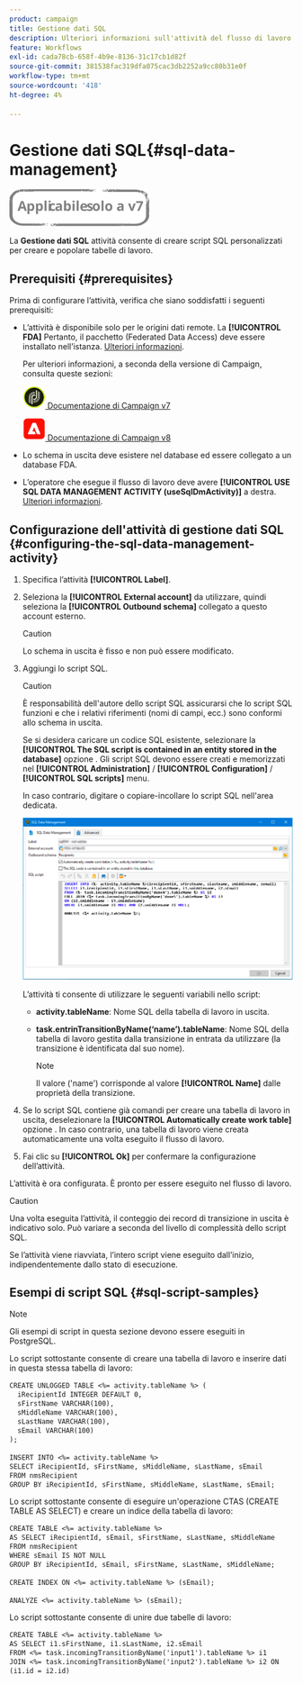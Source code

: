 ```yaml
---
product: campaign
title: Gestione dati SQL
description: Ulteriori informazioni sull'attività del flusso di lavoro SQL Data Management
feature: Workflows
exl-id: cada78cb-658f-4b9e-8136-31c17cb1d82f
source-git-commit: 381538fac319dfa075cac3db2252a9cc80b31e0f
workflow-type: tm+mt
source-wordcount: '418'
ht-degree: 4%

---
```


# Gestione dati SQL{#sql-data-management}

![](../../assets/v7-only.svg)

La **Gestione dati SQL** attività consente di creare script SQL personalizzati per creare e popolare tabelle di lavoro.

## Prerequisiti {#prerequisites}

Prima di configurare l’attività, verifica che siano soddisfatti i seguenti prerequisiti:

* L’attività è disponibile solo per le origini dati remote. La **[!UICONTROL FDA]** Pertanto, il pacchetto (Federated Data Access) deve essere installato nell’istanza. [Ulteriori informazioni](../../installation/using/about-fda.md).

   Per ulteriori informazioni, a seconda della versione di Campaign, consulta queste sezioni:

   ![](assets/do-not-localize/v7.jpeg)[  Documentazione di Campaign v7](../../installation/using/about-fda.md)

   ![](assets/do-not-localize/v8.png)[  Documentazione di Campaign v8](https://experienceleague.adobe.com/docs/campaign/campaign-v8/connect/fda.html)

* Lo schema in uscita deve esistere nel database ed essere collegato a un database FDA.
* L’operatore che esegue il flusso di lavoro deve avere **[!UICONTROL USE SQL DATA MANAGEMENT ACTIVITY (useSqlDmActivity)]** a destra. [Ulteriori informazioni](../../platform/using/access-management-named-rights.md).

## Configurazione dell&#39;attività di gestione dati SQL {#configuring-the-sql-data-management-activity}

1. Specifica l’attività **[!UICONTROL Label]**.
1. Seleziona la **[!UICONTROL External account]** da utilizzare, quindi seleziona la **[!UICONTROL Outbound schema]** collegato a questo account esterno.

   >[!CAUTION]
   >
   >Lo schema in uscita è fisso e non può essere modificato.

1. Aggiungi lo script SQL.

   >[!CAUTION]
   >
   >È responsabilità dell&#39;autore dello script SQL assicurarsi che lo script SQL funzioni e che i relativi riferimenti (nomi di campi, ecc.) sono conformi allo schema in uscita.

   Se si desidera caricare un codice SQL esistente, selezionare la **[!UICONTROL The SQL script is contained in an entity stored in the database]** opzione . Gli script SQL devono essere creati e memorizzati nel **[!UICONTROL Administration]** / **[!UICONTROL Configuration]** / **[!UICONTROL SQL scripts]** menu.

   In caso contrario, digitare o copiare-incollare lo script SQL nell&#39;area dedicata.

   ![](assets/sql_datamanagement.png)

   L’attività ti consente di utilizzare le seguenti variabili nello script:

   * **activity.tableName**: Nome SQL della tabella di lavoro in uscita.
   * **task.entrinTransitionByName(‘name’).tableName**: Nome SQL della tabella di lavoro gestita dalla transizione in entrata da utilizzare (la transizione è identificata dal suo nome).

      >[!NOTE]
      >
      >Il valore (&#39;name&#39;) corrisponde al valore **[!UICONTROL Name]** dalle proprietà della transizione.

1. Se lo script SQL contiene già comandi per creare una tabella di lavoro in uscita, deselezionare la **[!UICONTROL Automatically create work table]** opzione . In caso contrario, una tabella di lavoro viene creata automaticamente una volta eseguito il flusso di lavoro.
1. Fai clic su **[!UICONTROL Ok]** per confermare la configurazione dell’attività.

L’attività è ora configurata. È pronto per essere eseguito nel flusso di lavoro.

>[!CAUTION]
>
>Una volta eseguita l’attività, il conteggio dei record di transizione in uscita è indicativo solo. Può variare a seconda del livello di complessità dello script SQL.
>  
>Se l’attività viene riavviata, l’intero script viene eseguito dall’inizio, indipendentemente dallo stato di esecuzione.

## Esempi di script SQL {#sql-script-samples}

>[!NOTE]
>
>Gli esempi di script in questa sezione devono essere eseguiti in PostgreSQL.

Lo script sottostante consente di creare una tabella di lavoro e inserire dati in questa stessa tabella di lavoro:

```
CREATE UNLOGGED TABLE <%= activity.tableName %> (
  iRecipientId INTEGER DEFAULT 0,
  sFirstName VARCHAR(100),
  sMiddleName VARCHAR(100),
  sLastName VARCHAR(100),
  sEmail VARCHAR(100)
);

INSERT INTO <%= activity.tableName %>
SELECT iRecipientId, sFirstName, sMiddleName, sLastName, sEmail
FROM nmsRecipient
GROUP BY iRecipientId, sFirstName, sMiddleName, sLastName, sEmail;
```

Lo script sottostante consente di eseguire un&#39;operazione CTAS (CREATE TABLE AS SELECT) e creare un indice della tabella di lavoro:

```
CREATE TABLE <%= activity.tableName %>
AS SELECT iRecipientId, sEmail, sFirstName, sLastName, sMiddleName
FROM nmsRecipient
WHERE sEmail IS NOT NULL
GROUP BY iRecipientId, sEmail, sFirstName, sLastName, sMiddleName;

CREATE INDEX ON <%= activity.tableName %> (sEmail);

ANALYZE <%= activity.tableName %> (sEmail);
```

Lo script sottostante consente di unire due tabelle di lavoro:

```
CREATE TABLE <%= activity.tableName %>
AS SELECT i1.sFirstName, i1.sLastName, i2.sEmail
FROM <%= task.incomingTransitionByName('input1').tableName %> i1
JOIN <%= task.incomingTransitionByName('input2').tableName %> i2 ON (i1.id = i2.id)
```
